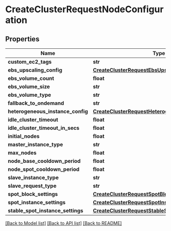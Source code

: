# CreateClusterRequestNodeConfiguration

## Properties
Name | Type | Description | Notes
------------ | ------------- | ------------- | -------------
**custom_ec2_tags** | **str** |  | [optional] 
**ebs_upscaling_config** | [**CreateClusterRequestEbsUpscalingConfig**](CreateClusterRequestEbsUpscalingConfig.md) |  | [optional] 
**ebs_volume_count** | **float** |  | [optional] 
**ebs_volume_size** | **str** |  | [optional] 
**ebs_volume_type** | **str** |  | [optional] 
**fallback_to_ondemand** | **str** |  | [optional] 
**heterogeneous_instance_config** | [**CreateClusterRequestHeterogeneousInstanceConfig**](CreateClusterRequestHeterogeneousInstanceConfig.md) |  | [optional] 
**idle_cluster_timeout** | **float** |  | [optional] 
**idle_cluster_timeout_in_secs** | **float** |  | [optional] 
**initial_nodes** | **float** |  | [optional] 
**master_instance_type** | **str** |  | [optional] 
**max_nodes** | **float** |  | [optional] 
**node_base_cooldown_period** | **float** |  | [optional] 
**node_spot_cooldown_period** | **float** |  | [optional] 
**slave_instance_type** | **str** |  | [optional] 
**slave_request_type** | **str** |  | [optional] 
**spot_block_settings** | [**CreateClusterRequestSpotBlockSettings**](CreateClusterRequestSpotBlockSettings.md) |  | [optional] 
**spot_instance_settings** | [**CreateClusterRequestSpotInstanceSettings**](CreateClusterRequestSpotInstanceSettings.md) |  | [optional] 
**stable_spot_instance_settings** | [**CreateClusterRequestStableSpotInstanceSettings**](CreateClusterRequestStableSpotInstanceSettings.md) |  | [optional] 

[[Back to Model list]](../README.md#documentation-for-models) [[Back to API list]](../README.md#documentation-for-api-endpoints) [[Back to README]](../README.md)


